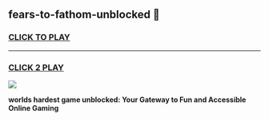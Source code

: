 
## fears-to-fathom-unblocked 👋
<h3>
<a href="https://premium.freeplayer.one?title=fears-to-fathom-unblocked&ref=14F">CLICK TO PLAY</a></h3>
<hr>

<h3>
<a href="https://premium.freeplayer.one?title=fears-to-fathom-unblocked&ref=14F">CLICK 2 PLAY</a>
  
</h3>

<a href="https://premium.freeplayer.one?title=fears-to-fathom-unblocked&ref=12F/"><img src="https://clearcache.store/games.png"></a>


**worlds hardest game unblocked: Your Gateway to Fun and Accessible Online Gaming**
